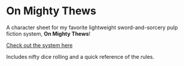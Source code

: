 # On Mighty Thews

A character sheet for my favorite lightweight sword-and-sorcery pulp fiction system, **On Mighty Thews**!

[Check out the system here](https://onmightythews.com/)

Includes nifty dice rolling and a quick reference of the rules.
